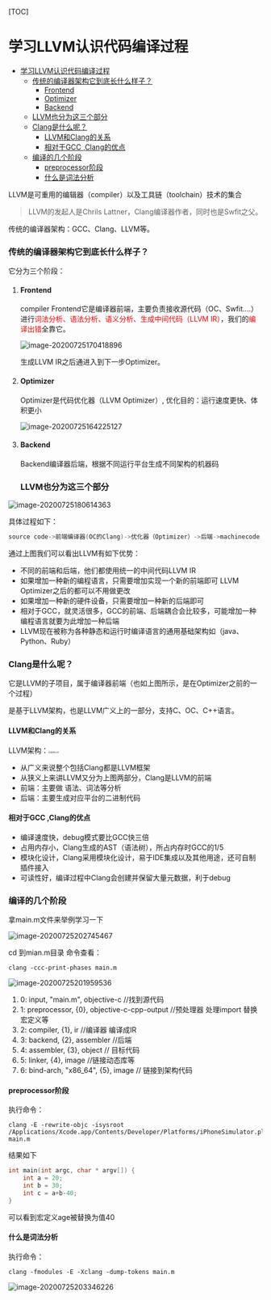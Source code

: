 [TOC]

# 学习LLVM认识代码编译过程
* [学习LLVM认识代码编译过程](#学习llvm认识代码编译过程)
     * [传统的编译器架构它到底长什么样子？](#传统的编译器架构它到底长什么样子)
        * [Frontend](#frontend)
        * [Optimizer](#optimizer)
        * [Backend](#backend)
     * [LLVM也分为这三个部分](#llvm也分为这三个部分)
     * [Clang是什么呢？](#clang是什么呢)
        * [LLVM和Clang的关系](#llvm和clang的关系)
        * [相对于GCC ,Clang的优点](#相对于gcc-clang的优点)
     * [编译的几个阶段](#编译的几个阶段)
        * [preprocessor阶段](#preprocessor阶段)
        * [什么是词法分析](#什么是词法分析)

LLVM是可重用的编辑器（compiler）以及工具链（toolchain）技术的集合

> LLVM的发起人是Chrils Lattner，Clang编译器作者，同时也是Swfit之父。

传统的编译器架构：GCC、Clang、LLVM等。

### 传统的编译器架构它到底长什么样子？

它分为三个阶段：

1. #### Frontend

   compiler Frontend它是编译器前端，主要负责接收源代码（OC、Swfit....）进行<font color=red>词法分析、语法分析、语义分析、生成中间代码（LLVM IR）</font>，我们的<font color=red>编译出错</font>全靠它。

   ![image-20200725170418896](https://tva1.sinaimg.cn/large/007S8ZIlgy1gh3btykg6bj313i07sgpl.jpg)

   生成LLVM IR之后通进入到下一步Optimizer。

2. #### Optimizer

   Optimizer是代码优化器（LLVM Optimizer）, 优化目的：运行速度更快、体积更小

   ![image-20200725164225127](https://tva1.sinaimg.cn/large/007S8ZIlgy1gh3b79cj8cj314g0aytag.jpg)

3. #### Backend

   Backend编译器后端，根据不同运行平台生成不同架构的机器码

   ### LLVM也分为这三个部分

![image-20200725180614363](https://tva1.sinaimg.cn/large/007S8ZIlgy1gh3dml8rqaj30xc0c041w.jpg)

具体过程如下：

```c++
source code->前端编译器(OC的Clang)->优化器（Optimizer）->后端->machinecode
```

通过上图我们可以看出LLVM有如下优势：

- 不同的前端和后端，他们都使用统一的中间代码LLVM IR
- 如果增加一种新的编程语言，只需要增加实现一个新的前端即可 LLVM Optimizer之后的都可以不用做更改
- 如果增加一种新的硬件设备，只需要增加一种新的后端即可
- 相对于GCC，就灵活很多，GCC的前端、后端耦合会比较多，可能增加一种编程语言就要为此增加一种后端
- LLVM现在被称为各种静态和运行时编译语言的通用基础架构如（java、Python、Ruby）

### Clang是什么呢？

它是LLVM的子项目，属于编译器前端（也如上图所示，是在Optimizer之前的一个过程）

是基于LLVM架构，也是LLVM广义上的一部分，支持C、OC、C++语言。

#### LLVM和Clang的关系

LLVM架构：<img src="https://tva1.sinaimg.cn/large/007S8ZIlgy1gh3h85p21ij31hc0u0wh7.jpg" alt="未命名.001" style="zoom:25%;" />

- 从广义来说整个包括Clang都是LLVM框架
- 从狭义上来讲LLVM又分为上图两部分，Clang是LLVM的前端
- 前端：主要做 语法、词法等分析
- 后端：主要生成对应平台的二进制代码

#### 相对于GCC ,Clang的优点

- 编译速度快，debug模式要比GCC快三倍
- 占用内存小，Clang生成的AST（语法树），所占内存时GCC的1/5
- 模块化设计，Clang采用模块化设计，易于IDE集成以及其他用途，还可自制插件接入
- 可读性好，编译过程中Clang会创建并保留大量元数据，利于debug

### 编译的几个阶段

拿main.m文件来举例学习一下

![image-20200725202745467](https://tva1.sinaimg.cn/large/007S8ZIlgy1gh3hpmse36j30uq0amq3v.jpg)

cd 到mian.m目录 命令查看：

```shell
clang -ccc-print-phases main.m                  
```

![image-20200725201959536](https://tva1.sinaimg.cn/large/007S8ZIlgy1gh3hhn19adj312a0aedib.jpg)

1. 0: input, "main.m", objective-c   //找到源代码
2. 1: preprocessor, {0}, objective-c-cpp-output     //预处理器 处理import 替换宏定义等
3. 2: compiler, {1}, ir //编译器 编译成IR
4. 3: backend, {2}, assembler  //后端
5. 4: assembler, {3}, object // 目标代码
6. 5: linker, {4}, image    //链接动态库等
7. 6: bind-arch, "x86_64", {5}, image // 链接到架构代码

#### preprocessor阶段

执行命令：

```shell
clang -E -rewrite-objc -isysroot /Applications/Xcode.app/Contents/Developer/Platforms/iPhoneSimulator.platform/Developer/SDKs/iPhoneSimulator.sdk main.m
```

结果如下

```c
int main(int argc, char * argv[]) {
    int a = 20;
    int b = 30;
    int c = a+b-40;
}
```

可以看到宏定义age被替换为值40

#### 什么是词法分析

执行命令：

```shell
clang -fmodules -E -Xclang -dump-tokens main.m
```

![image-20200725203346226](https://tva1.sinaimg.cn/large/007S8ZIlgy1gh3hvw9v1xj319a0jadnk.jpg)
